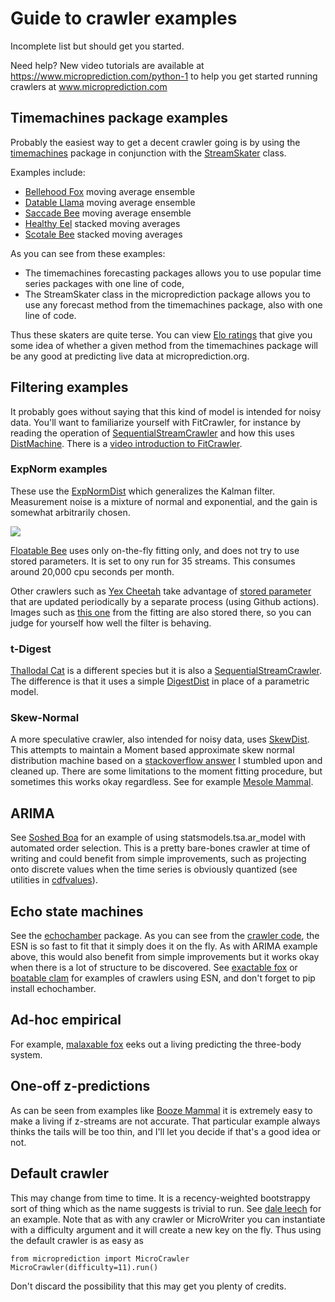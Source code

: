 
# Guide to crawler examples

Incomplete list but should get you started. 

Need help? New video tutorials are available at https://www.microprediction.com/python-1 to help you
get started running crawlers at www.microprediction.com

## Timemachines package examples

Probably the easiest way to get a decent crawler going is by using the [timemachines](https://github.com/microprediction/timemachines) package in conjunction with the [StreamSkater](https://github.com/microprediction/microprediction/blob/master/microprediction/streamskater.py) class. 

Examples include:
 
 - [Bellehood Fox](https://github.com/microprediction/microprediction/blob/master/crawler_examples/bellehood_fox.py) moving average ensemble
 - [Datable Llama](https://github.com/microprediction/microprediction/blob/master/crawler_examples/datable_llama.py) moving average ensemble
 - [Saccade Bee](https://github.com/microprediction/microprediction/blob/master/crawler_examples/saccade_bee.py) moving average ensemble
 - [Healthy Eel](https://github.com/microprediction/microprediction/blob/master/crawler_examples/healthy_eel.py) stacked moving averages
 - [Scotale Bee](https://github.com/microprediction/microprediction/blob/master/crawler_examples/scotale_bee.py) stacked moving averages

As you can see from these examples:
- The timemachines forecasting packages allows you to use popular time series packages with one line of code, 
- The StreamSkater class in the microprediction package allows you to use any forecast method from the timemachines package, also with one line of code. 

Thus these skaters are quite terse. You can view [Elo ratings](https://microprediction.github.io/timeseries-elo-ratings/html_leaderboards/univariate-k_003.html) that give you some idea of whether a given method from the timemachines package will be any good at predicting live data at microprediction.org. 


## Filtering examples

It probably
goes without saying that this kind of model is intended for noisy data. You'll want to familiarize
 yourself with FitCrawler, for instance by reading the operation of [SequentialStreamCrawler](https://github.com/microprediction/microprediction/blob/master/microprediction/sequentialcrawler.py) and how
 this uses [DistMachine](https://github.com/microprediction/microprediction/blob/master/microprediction/univariate/distmachine.py). There 
 is a
[video introduction to FitCrawler](https://www.microprediction.com/fitcrawler).  

### ExpNorm examples

These use the [ExpNormDist](https://github.com/microprediction/microprediction/blob/master/microprediction/univariate/expnormdist.py) which generalizes the
Kalman filter. Measurement noise is a mixture of normal and exponential, and the gain is somewhat
arbitrarily chosen.  

![](https://i.imgur.com/PpWIhlx.png)

[Floatable Bee](https://github.com/microprediction/microprediction/blob/master/crawler_examples/floatable_bee.py)
uses only on-the-fly fitting only, and does not try to use stored parameters. It is set to ony run for 35 streams.
This consumes around 20,000 cpu seconds per month. 

Other crawlers such as [Yex Cheetah](https://github.com/microprediction/microprediction/blob/master/crawler_examples/yex_cheetah.py) take advantage 
of [stored parameter]('https://raw.githubusercontent.com/microprediction/offline/main/modelfits/expnorm') that are
updated periodically by a separate process (using Github actions). Images such as [this one](https://github.com/microprediction/offline/blob/main/modelfits/expnorm/z1~electricity-lbmp-nyiso-north~70.png) 
from the fitting are also stored there, so you can judge for yourself how well the filter is behaving. 

### t-Digest 

[Thallodal Cat](https://github.com/microprediction/microprediction/blob/master/crawler_examples/thallodal_cat.py) is a different
 species but it is also a [SequentialStreamCrawler](https://github.com/microprediction/microprediction/blob/master/microprediction/sequentialcrawler.py). The 
  difference is that it uses a simple [DigestDist](https://github.com/microprediction/microprediction/blob/master/microprediction/univariate/digestdist.py) in 
  place of a parametric model. 
  
### Skew-Normal 

A more speculative crawler, also intended for noisy data, uses [SkewDist](https://github.com/microprediction/microprediction/blob/master/microprediction/univariate/skewdist.py). This attempts
to maintain a Moment based approximate skew normal distribution machine based on a [stackoverflow answer](https://stackoverflow.com/questions/49801071/how-can-i-use-skewnorm-to-produce-a-distribution-with-the-specified-skew) I 
stumbled upon and cleaned up. There are some limitations to the moment fitting procedure, but sometimes
this works okay regardless. See for example [Mesole Mammal](https://github.com/microprediction/microprediction/blob/master/crawler_examples/mesole_mammal.py). 

## ARIMA

See [Soshed Boa](https://github.com/microprediction/microprediction/blob/master/crawler_examples/soshed_boa.py) for an example of using statsmodels.tsa.ar_model with automated order selection. This is a pretty
bare-bones crawler at time of writing and could benefit from simple improvements, such as projecting
onto discrete values when the time series is obviously quantized (see utilities in [cdfvalues](https://github.com/microprediction/microprediction/blob/master/microprediction/univariate/cdfvalues.py)). 

## Echo state machines

See the [echochamber](https://github.com/microprediction/echochamber) package. As you can see from 
the [crawler code](https://github.com/microprediction/echochamber/blob/master/echochamber/crawler.py), the ESN is so fast to fit that it simply does it on the fly. 
As with ARIMA example above, this would also benefit from simple improvements but it works okay when
there is a lot of structure to be discovered. See [exactable fox](https://github.com/microprediction/microprediction/blob/master/crawler_examples/exactable_fox.py) or
[boatable clam](https://github.com/microprediction/microprediction/blob/master/crawler_examples/boatable_clam.py) for examples
of crawlers using ESN, and don't forget to pip install echochamber. 

## Ad-hoc empirical 

For example, [malaxable fox](https://github.com/microprediction/microprediction/blob/master/crawler_examples/malaxable_fox.py) eeks
out a living predicting the three-body system. 

## One-off z-predictions

As can be seen from examples like [Booze Mammal](https://github.com/microprediction/microprediction/blob/master/crawler_examples/booze_mammal.py) it is extremely
easy to make a living if z-streams are not accurate. That particular example always thinks the 
tails will be too thin, and I'll let you decide if that's a good idea or not.

## Default crawler

This may change from time to time. It is a recency-weighted bootstrappy sort of thing which as the
name suggests is trivial to run. See [dale leech](https://github.com/microprediction/microprediction/blob/master/crawler_examples/dale_leech.py) for
an example. Note that as with any crawler or MicroWriter you can instantiate with a difficulty argument and it will create
a new key on the fly. Thus using the default crawler is as easy as 

    from microprediction import MicroCrawler
    MicroCrawler(difficulty=11).run()
    
Don't discard the possibility that this may get you plenty of credits.  
   
